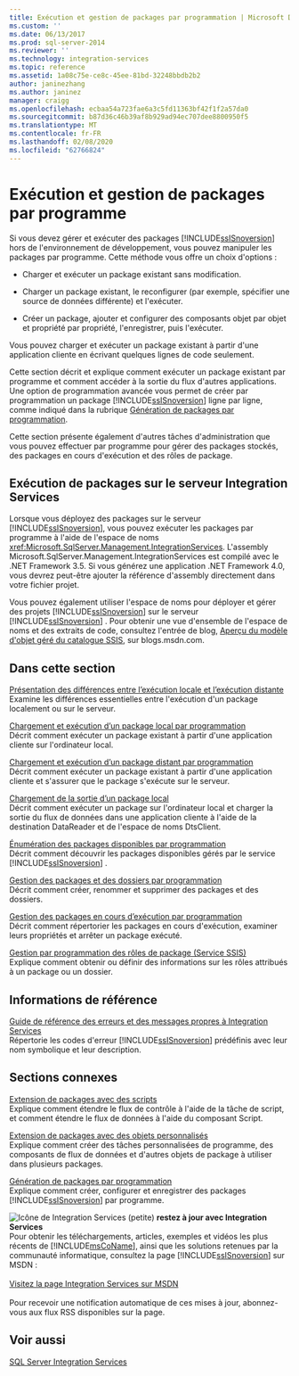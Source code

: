 ```yaml
---
title: Exécution et gestion de packages par programmation | Microsoft Docs
ms.custom: ''
ms.date: 06/13/2017
ms.prod: sql-server-2014
ms.reviewer: ''
ms.technology: integration-services
ms.topic: reference
ms.assetid: 1a08c75e-ce8c-45ee-81bd-32248bbdb2b2
author: janinezhang
ms.author: janinez
manager: craigg
ms.openlocfilehash: ecbaa54a723fae6a3c5fd11363bf42f1f2a57da0
ms.sourcegitcommit: b87d36c46b39af8b929ad94ec707dee8800950f5
ms.translationtype: MT
ms.contentlocale: fr-FR
ms.lasthandoff: 02/08/2020
ms.locfileid: "62766824"
---
```

# <a name="running-and-managing-packages-programmatically"></a>Exécution et gestion de packages par programme
  Si vous devez gérer et exécuter des packages [!INCLUDE[ssISnoversion](../../includes/ssisnoversion-md.md)] hors de l'environnement de développement, vous pouvez manipuler les packages par programme. Cette méthode vous offre un choix d'options :  
  
-   Charger et exécuter un package existant sans modification.  
  
-   Charger un package existant, le reconfigurer (par exemple, spécifier une source de données différente) et l'exécuter.  
  
-   Créer un package, ajouter et configurer des composants objet par objet et propriété par propriété, l'enregistrer, puis l'exécuter.  
  
 Vous pouvez charger et exécuter un package existant à partir d'une application cliente en écrivant quelques lignes de code seulement.  
  
 Cette section décrit et explique comment exécuter un package existant par programme et comment accéder à la sortie du flux d'autres applications. Une option de programmation avancée vous permet de créer par programmation un package [!INCLUDE[ssISnoversion](../../includes/ssisnoversion-md.md)] ligne par ligne, comme indiqué dans la rubrique [Génération de packages par programmation](../building-packages-programmatically/building-packages-programmatically.md).  
  
 Cette section présente également d'autres tâches d'administration que vous pouvez effectuer par programme pour gérer des packages stockés, des packages en cours d'exécution et des rôles de package.  
  
## <a name="running-packages-on-the-integration-services-server"></a>Exécution de packages sur le serveur Integration Services  
 Lorsque vous déployez des packages sur le serveur [!INCLUDE[ssISnoversion](../../includes/ssisnoversion-md.md)], vous pouvez exécuter les packages par programme à l'aide de l'espace de noms <xref:Microsoft.SqlServer.Management.IntegrationServices>. L'assembly Microsoft.SqlServer.Management.IntegrationServices est compilé avec le .NET Framework 3.5. Si vous générez une application .NET Framework 4.0, vous devrez peut-être ajouter la référence d'assembly directement dans votre fichier projet.  
  
 Vous pouvez également utiliser l'espace de noms pour déployer et gérer des projets [!INCLUDE[ssISnoversion](../../includes/ssisnoversion-md.md)] sur le serveur [!INCLUDE[ssISnoversion](../../includes/ssisnoversion-md.md)] . Pour obtenir une vue d'ensemble de l'espace de noms et des extraits de code, consultez l'entrée de blog, [Aperçu du modèle d'objet géré du catalogue SSIS](https://go.microsoft.com/fwlink/?LinkId=253122), sur blogs.msdn.com.  
  
## <a name="in-this-section"></a>Dans cette section  
 [Présentation des différences entre l’exécution locale et l’exécution distante](../run-manage-packages-programmatically/understanding-the-differences-between-local-and-remote-execution.md)  
 Examine les différences essentielles entre l'exécution d'un package localement ou sur le serveur.  
  
 [Chargement et exécution d’un package local par programmation](../run-manage-packages-programmatically/loading-and-running-a-local-package-programmatically.md)  
 Décrit comment exécuter un package existant à partir d'une application cliente sur l'ordinateur local.  
  
 [Chargement et exécution d’un package distant par programmation](../run-manage-packages-programmatically/loading-and-running-a-remote-package-programmatically.md)  
 Décrit comment exécuter un package existant à partir d'une application cliente et s'assurer que le package s'exécute sur le serveur.  
  
 [Chargement de la sortie d’un package local](../run-manage-packages-programmatically/loading-the-output-of-a-local-package.md)  
 Décrit comment exécuter un package sur l'ordinateur local et charger la sortie du flux de données dans une application cliente à l'aide de la destination DataReader et de l'espace de noms DtsClient.  
  
 [Énumération des packages disponibles par programmation](../run-manage-packages-programmatically/enumerating-available-packages-programmatically.md)  
 Décrit comment découvrir les packages disponibles gérés par le service [!INCLUDE[ssISnoversion](../../includes/ssisnoversion-md.md)] .  
  
 [Gestion des packages et des dossiers par programmation](../run-manage-packages-programmatically/managing-packages-and-folders-programmatically.md)  
 Décrit comment créer, renommer et supprimer des packages et des dossiers.  
  
 [Gestion des packages en cours d’exécution par programmation](../run-manage-packages-programmatically/managing-running-packages-programmatically.md)  
 Décrit comment répertorier les packages en cours d'exécution, examiner leurs propriétés et arrêter un package exécuté.  
  
 [Gestion par programmation des rôles de package &#40;Service SSIS&#41;](../run-manage-packages-programmatically/managing-package-roles-programmatically-ssis-service.md)  
 Explique comment obtenir ou définir des informations sur les rôles attribués à un package ou un dossier.  
  
## <a name="reference"></a>Informations de référence  
 [Guide de référence des erreurs et des messages propres à Integration Services](../integration-services-error-and-message-reference.md)  
 Répertorie les codes d'erreur [!INCLUDE[ssISnoversion](../../includes/ssisnoversion-md.md)] prédéfinis avec leur nom symbolique et leur description.  
  
## <a name="related-sections"></a>Sections connexes  
 [Extension de packages avec des scripts](../extending-packages-scripting/extending-packages-with-scripting.md)  
 Explique comment étendre le flux de contrôle à l'aide de la tâche de script, et comment étendre le flux de données à l'aide du composant Script.  
  
 [Extension de packages avec des objets personnalisés](../extending-packages-custom-objects/extending-packages-with-custom-objects.md)  
 Explique comment créer des tâches personnalisées de programme, des composants de flux de données et d'autres objets de package à utiliser dans plusieurs packages.  
  
 [Génération de packages par programmation](../building-packages-programmatically/building-packages-programmatically.md)  
 Explique comment créer, configurer et enregistrer des packages [!INCLUDE[ssISnoversion](../../includes/ssisnoversion-md.md)] par programme.  
  
![Icône de Integration Services (petite)](../media/dts-16.gif "Icône Integration Services (petite)")  **restez à jour avec Integration Services**<br /> Pour obtenir les téléchargements, articles, exemples et vidéos les plus récents de [!INCLUDE[msCoName](../../includes/msconame-md.md)], ainsi que les solutions retenues par la communauté informatique, consultez la page [!INCLUDE[ssISnoversion](../../includes/ssisnoversion-md.md)] sur MSDN :<br /><br /> [Visitez la page Integration Services sur MSDN](https://go.microsoft.com/fwlink/?LinkId=136655)<br /><br /> Pour recevoir une notification automatique de ces mises à jour, abonnez-vous aux flux RSS disponibles sur la page.  
  
## <a name="see-also"></a>Voir aussi  
 [SQL Server Integration Services](../sql-server-integration-services.md)  
  
  
